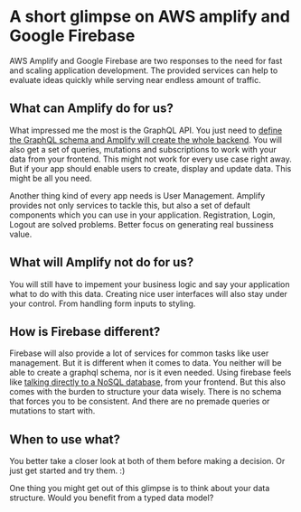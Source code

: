 # A short glimpse on AWS amplify and Google Firebase

AWS Amplify and Google Firebase are two responses to the need for fast and scaling application development. 
The provided services can help to evaluate ideas quickly while serving near endless amount of traffic.

## What can Amplify do for us?
What impressed me the most is the GraphQL API. 
You just need to [define the GraphQL schema and Amplify will create the whole backend](https://docs.amplify.aws/cli/graphql-transformer/overview). 
You will also get a set of queries, mutations and subscriptions to work with your data from your frontend.
This might not work for every use case right away. But if your app should enable users to create, display and update data. This might be all you need.

Another thing kind of every app needs is User Management. 
Amplify provides not only services to tackle this, but also a set of default components which you can use in your application.
Registration, Login, Logout are solved problems. 
Better focus on generating real bussiness value. 

## What will Amplify not do for us?
You will still have to impement your business logic and say your application what to do with this data.
Creating nice user interfaces will also stay under your control. From handling form inputs to styling.

## How is Firebase different?
Firebase will also provide a lot of services for common tasks like user management.
But it is different when it comes to data. You neither will be able to create a graphql schema, nor is it even needed.
Using firebase feels like [talking directly to a NoSQL database](https://firebase.google.com/docs/firestore/query-data/get-data), from your frontend. 
But this also comes with the burden to structure your data wisely. 
There is no schema that forces you to be consistent. 
And there are no premade queries or mutations to start with.

## When to use what?
You better take a closer look at both of them before making a decision. Or just get started and try them. :)

One thing you might get out of this glimpse is to think about your data structure. Would you benefit from a typed data model?
